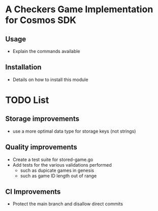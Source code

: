 # A Checkers Game Implementation for Cosmos SDK

## Usage
* Explain the commands available

## Installation
* Details on how to install this module

# TODO List

## Storage improvements
* use a more optimal data type for storage keys (not strings)

## Quality improvements
* Create a test suite for stored-game.go
* Add tests for the various validations performed
  * such as dupicate games in genesis
  * such as game ID length out of range

## CI Improvements
* Protect the main branch and disallow direct commits
